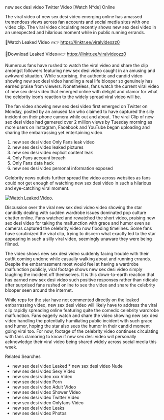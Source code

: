 ﻿new sex desi video Twitter Video [Watch N*de] Online

The viral video of ﻿new sex desi video emerging online has amassed tremendous views across fan accounts and social media sites with one video clip. The viral video circulating recently shows ﻿new sex desi video in an unexpected and hilarious moment while in public running errands. 

🔴Watch Leaked Video 🔥👉  https://linktr.ee/viralvideozz0 

🔴Download Leaked Video🔥👉  https://linktr.ee/viralvideozz0 

Numerous fans have rushed to watch the viral video and share the clip amongst followers featuring ﻿new sex desi video caught in an amusing and awkward situation. While surprising, the authentic and candid video showing ﻿new sex desi video handling a real life blooper so genuinely has earned praise from viewers. Nonetheless, fans watch the current viral video of ﻿new sex desi video that emerged online with delight and clamor for what the celebrity icon’s reaction to the widely spread viral video will be.

The fan video showing ﻿new sex desi video first emerged on Twitter on Monday, posted by an amused fan who claimed to have captured the silly incident on their phone camera while out and about. The viral Clip of ﻿new sex desi video had garnered over 2 million views by Tuesday morning as more users on Instagram, Facebook and YouTube began uploading and sharing the embarrassing yet entertaining video. 

1. ﻿new sex desi video Only Fans leak video
2. ﻿new sex desi video leaked pictures
3. ﻿new sex desi video explicit content leak
4. Only Fans account breach
5. Only Fans data hack
6. ﻿new sex desi video personal information exposed

Celebrity news outlets further spread the video across websites as fans could not get enough of watching ﻿new sex desi video in such a hilarious and eye-catching viral moment. 

[![Watch Leaked Video.](https://miro.medium.com/v2/resize:fit:828/format:webp/1*cilzJN44JGOrTw9NJCrNHA.gif "Watch Leaked Video")](https://linktr.ee/viralvideozz0)

Discussion over the viral ﻿new sex desi video video showing the star candidly dealing with sudden wardrobe issues dominated pop culture chatter online. Fans watched and rewatched the short video, praising ﻿new sex desi video for taking the malfunction with grace and humor even as cameras captured the celebrity video now flooding timelines. Some fans have scrutinized the viral clip, trying to discern what exactly led to the star appearing in such a silly viral video, seemingly unaware they were being filmed.

The video shows ﻿new sex desi video suddenly facing trouble with their outfit coming undone while casually walking about and running errands. Despite the embarrassment most would feel at having a wardrobe malfunction publicly, viral footage shows ﻿new sex desi video simply laughing the incident off themselves. It is this down-to-earth reaction that has earned ﻿new sex desi video such positive responses rather than ridicule after surprised fans rushed online to see the video and share the celebrity blooper seen around the internet.  

While reps for the star have not commented directly on the leaked embarrassing video, ﻿new sex desi video will likely have to address the viral clip rapidly spreading online featuring quite the comedic celebrity wardrobe malfunction. Fans eagerly watch and share the video showing ﻿new sex desi video handling the potentially humiliating public incident with such grace and humor, hoping the star also sees the humor in their candid moment going viral too. For now, footage of the celebrity video continues circulating with fans clamoring to know if ﻿new sex desi video will personally acknowledge their viral video being shared widely across social media this week.

Related Searches
* ﻿new sex desi video Leaked
﻿* new sex desi video Nude
* ﻿new sex desi video Sexy Video
* ﻿new sex desi video xxx Video
* ﻿new sex desi video Porn
* ﻿new sex desi video Adult Video
* ﻿new sex desi video Shower Video
* ﻿new sex desi video Twitter Video
* ﻿new sex desi video Onlyfans Video
* ﻿new sex desi video Leaks
* ﻿new sex desi video Photos